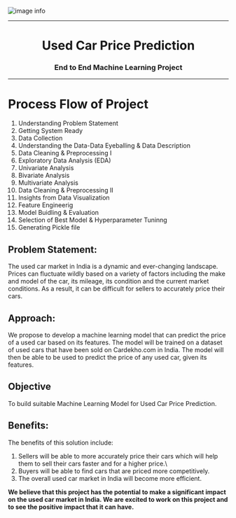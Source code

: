 ![image info](https://stimg.cardekho.com/pwa/img/carDekho-newLogo.svg)

<center> 
    
---
# Used Car Price Prediction 
### End to End Machine Learning Project
---  

</center>


# Process Flow of Project
1. Understanding Problem Statement
2. Getting System Ready
3. Data Collection
4. Understanding the Data-Data Eyeballing & Data Description
5. Data Cleaning & Preprocessing I
6. Exploratory Data Analysis (EDA)
7. Univariate Analysis
8. Bivariate Analysis
9. Multivariate Analysis
10. Data Cleaning & Preprocessing II
11. Insights from Data Visualization
12. Feature Engineerig
13. Model Buidling & Evaluation
14. Selection of Best Model & Hyperparameter Tuninng
15. Generating Pickle file


## Problem Statement:
The used car market in India is a dynamic and ever-changing landscape. Prices can fluctuate wildly based on a variety of factors including the make and model of the car, its mileage, its condition and the current market conditions. As a result, it can be difficult for sellers to accurately price their cars.

## Approach:
We propose to develop a machine learning model that can predict the price of a used car based on its features. The model will be trained on a dataset of used cars that have been sold on Cardekho.com in India. The model will then be able to be used to predict the price of any used car, given its features.

## Objective
To build suitable Machine Learning Model for Used Car Price Prediction.

## Benefits:
The benefits of this solution include:
1. Sellers will be able to more accurately price their cars which will help them to sell their cars faster and for a higher price.\
2. Buyers will be able to find cars that are priced more competitively.
3. The overall used car market in India will become more efficient.

**We believe that this project has the potential to make a significant impact on the used car market in India. We are excited to work on this project and to see the positive impact that it can have.**

